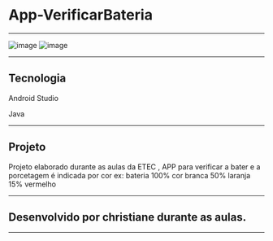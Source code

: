 # App-VerificarBateria
--------------------------------------------------------------------------------------------------------------------

![image](https://user-images.githubusercontent.com/72118415/133039482-375b428d-7646-4069-8f06-b5323546cd08.png)
![image](https://user-images.githubusercontent.com/72118415/133039567-9bf00ddd-79ae-4542-8315-9251a847b623.png)


-------------------------------------------------- -------------------------------------------------- ----------------
## Tecnologia 


Android  Studio

Java
********************************************************************************************************************
##  Projeto

Projeto elaborado durante as aulas da ETEC , APP para verificar a bater e a porcetagem é indicada por cor ex: 
bateria 100% cor branca
50% laranja
15% vermelho
*******************************************************************************************************************
##  Desenvolvido por christiane durante as aulas.
********************************************************************************************************************
